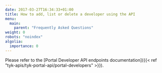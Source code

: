 ```yaml
---
date: 2017-03-27T16:34:33+01:00
title: How to add, list or delete a developer using the API
menu:
  main:
    parent: "Frequently Asked Questions"
weight: 0
robots: "noindex"
algolia:
  importance: 0
---
```


Please refer to the [Portal Developer API endpoints documentation]({{< ref "tyk-apis/tyk-portal-api/portal-developers" >}}).



